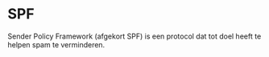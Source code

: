 SPF
======
Sender Policy Framework (afgekort SPF) is een protocol dat tot doel heeft te helpen spam te verminderen.